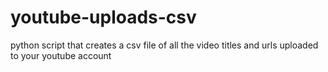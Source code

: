 # youtube-uploads-csv
python script that creates a csv file of all the video titles and urls uploaded to your youtube account
